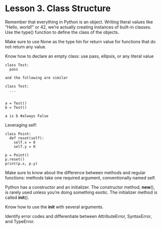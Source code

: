 # Lesson 3. Class Structure

Remember that everything in Python is an object. Writing literal values like “Hello, world!” or 42, we’re actually creating instances of built-in classes. Use the type() function to define the class of the objects.

Make sure to use None as the type hin for return value for functions that do not return any value.

Know how to declare an empty class: use pass, ellipsis, or any literal value

```
class Test:
  pass
  
and the following are similar
 
class Test:
  ...
  
```

```
a = Test()
b = Test()

a is b #always False
```

Leveraging self:

```
class Point:
  def reset(self):
    self.x = 0
    self.y = 0
    
p = Point()
p.reset()
print(p.x, p.y)
```

Make sure to know about the difference between methods and regular functions: methods take one required argument, conventionally named self.

Python has a constructor and an initializer. The constructor method, __new__(), is rarely used unless you’re doing something exotic. The initializer method is called __init__().

Know how to use the __init__ with several arguments.

Identify error codes and differentiate between AttributeError, SyntaxError, and TypeError.

